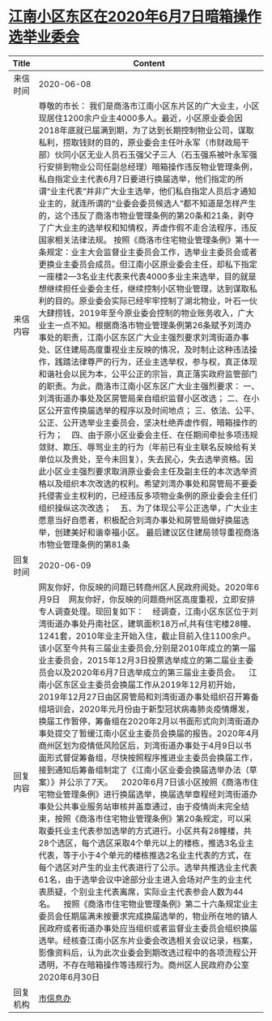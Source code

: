 # <a href="http://www.shangluo.gov.cn/zmhd/ldxxxx.jsp?urltype=leadermail.LeaderMailContentUrl&wbtreeid=1112&leadermailid=5989">江南小区东区在2020年6月7日暗箱操作选举业委会</a>
|Title|Content|
|:---:|---|
|来信时间|2020-06-08|
|来信内容|尊敬的市长： 我们是商洛市江南小区东片区的广大业主，小区现居住1200余户业主4000多人。最近，小区原业委会因2018年底就已届满到期，为了达到长期控制物业公司，谋取私利，捞取钱财的目的，原业委会主任叶永军（市财政局干部）伙同小区无业人员石玉强父子三人（石玉强系被叶永军强行安排到物业公司任副总经理）暗箱操作违反物业管理条例，私自指定业主代表6月7日要进行换届选举，他们指定的所谓“业主代表”并非广大业主选举，他们私自指定人员后才通知业主的，就连所谓的“业委会委员候选人”都不知道是怎样产生的，这个违反了商洛市物业管理条例的第20条和21条，剥夺了广大业主的选举权和知情权，弄虚作假不走合法程序，违反国家相关法律法规。 按照《商洛市住宅物业管理条例》第十一条规定：业主大会监督业主委员会工作，选举业主委员会或者更换业主委员会成员。但江南小区原业委会主任，却私下指定一座楼2—3名业主代表来代表4000多业主来选举，目的就是想继续担任业委会主任，继续控制小区物业管理，达到谋取私利的目的。原业委会实际已经牢牢控制了湖北物业，叶石一伙大肆捞钱，2019年至今原业委会控制的物业账务收入，广大业主一点不知。根据商洛市物业管理条例第26条赋予刘湾办事处的职责，江南小区东区广大业主强烈要求刘湾街道办事处、区住建局高度重视业主反映的情况，及时制止这种违法操作，践踏法律尊严的行为，还业主选举权，参与权，真正体现和谐社会以民为本，公平公正的宗旨，真正落实政府监管部门的职责。为此，商洛市江南小区东区广大业主强烈要求： 一、刘湾街道办事处及区房管局亲自组织监督小区改选； 二、在小区公开宣传换届选举的程序以及时间地点； 三、依法、公平、公正、公开选举业主委员会，坚决杜绝弄虚作假，暗箱操作的行为；    四、由于原小区业委会主任、在任期间牵扯多项违规敛财、欺压、辱骂业主的行为（年前已有业主联名反映给有关单位以及贵处，至今未回复），失去民心，失去选举资格。因此小区业主强烈要求取消原业委会主任及副主任的本次选举资格以及组织本次改选的权利。希望刘湾办事处和房管局不要委托侵害业主权利的，已经违反多项物业条例的原业委会主任们组织操纵这次改选；    五、为了体现公平公正选举，广大业主愿意当好自愿者，积极配合刘湾办事处和房管局做好换届选举，创建美好和谐幸福小区。 最后建议区住建局领导重视商洛市物业管理条例的第81条|
|回复时间|2020-06-09|
|回复内容|网友你好，你反映的问题已转商州区人民政府阅处。2020年6月9日    网友你好，你反映的问题商州区高度重视，立即安排专人调查处理。现回复如下：    经调查，江南小区东区位于刘湾街道办事处丹南社区，建筑面积18万㎡,共有住宅楼28幢、1241套，2010年业主开始入住，截止目前入住1100余户。该小区至今共有三届业主委员会,分别是2010年成立的第一届业主委员会，2015年12月3日投票选举成立的第二届业主委员会以及2020年6月7日选举成立的第三届业主委员会。    江南小区东区业主委员会换届工作从2019年12月初开始，2019年12月27日由区房管局和刘湾街道办事处组织召开筹备组培训会，2020年元月份由于新型冠状病毒肺炎疫情爆发，换届工作暂停，筹备组在2020年2月以书面形式向刘湾街道办事处提交了暂缓江南小区业主委员会换届的报告。2020年4月商州区划为疫情低风险区后，刘湾街道办事处于4月9日以书面形式督促筹备组，尽快按照程序推进业主委员会换届工作，接到通知后筹备组制定了《江南小区业委会换届选举办法（草案）》并公示了7天。    2020年6月7日该小区按照《商洛市住宅物业管理条例》进行换届选举，换届选举章程经刘湾街道办事处公共事业服务站审核并盖章通过，由于疫情尚未完全结束，按照《商洛市住宅物业管理条例》第20条规定，可以采取委托业主代表参加选举的方式进行。小区共有28幢楼，共28个选区，每个选区采取4个单元以上的楼栋，推选3名业主代表，等于小于4个单元的楼栋推选2名业主代表的方式，在每个选区对产生的业主代表进行了公示。选举共推选业主代表61名，由于选举会议中途部分业主进入会场对产生的业主代表质疑，个别业主代表离席，实际业主代表参会人数为44名。    按照《商洛市住宅物业管理条例》第二十六条规定业主委员会任期届满未按要求完成换届选举的，物业所在地的镇人民政府或者街道办事处应当组织或者监督业主委员会组织换届选举。经核查江南小区东片业委会改选相关会议记录，档案，影像资料后，认为此次业委会到期改选过程中的各项流程公开透明，不存在暗箱操作等违规行为。商州区人民政府办公室2020年6月30日|
|回复机构|<a href="../../categories/agencies/市信息办.md">市信息办</a>|
